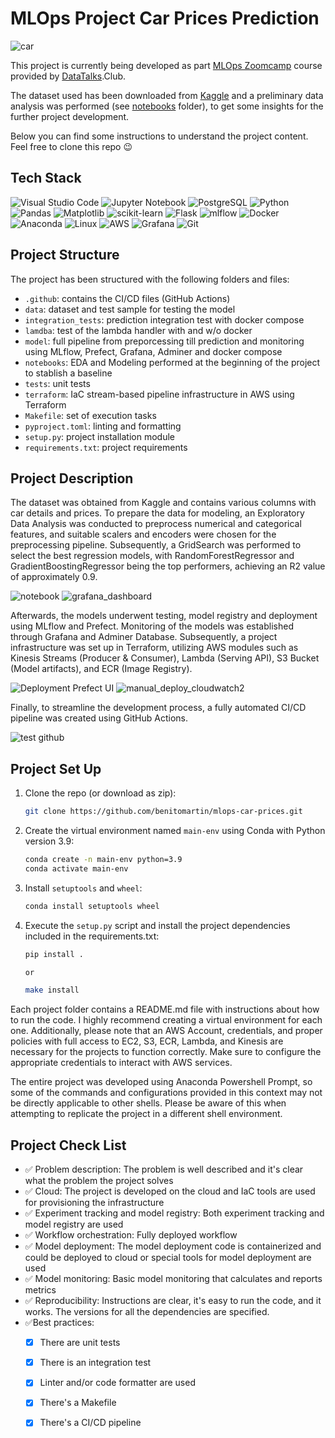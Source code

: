 # MLOps Project Car Prices Prediction

![car](https://github.com/benitomartin/templates/assets/116911431/d5d98b26-f096-42bf-b97d-d2fefdebe555)

This project is currently being developed as part [MLOps Zoomcamp](https://github.com/DataTalksClub/mlops-zoomcamp) course provided by [DataTalks](https://datatalks.club/).Club.

The dataset used has been downloaded from [Kaggle](https://www.kaggle.com/datasets/hellbuoy/car-price-prediction) and a preliminary data analysis was performed (see [notebooks](https://github.com/benitomartin/mlops-car-prices/tree/main/notebooks) folder), to get some insights for the further project development.

Below you can find some instructions to understand the project content. Feel free to clone this repo :wink:

## Tech Stack

![Visual Studio Code](https://img.shields.io/badge/Visual%20Studio%20Code-0078d7.svg?style=for-the-badge&logo=visual-studio-code&logoColor=white)
![Jupyter Notebook](https://img.shields.io/badge/jupyter-%23FA0F00.svg?style=for-the-badge&logo=jupyter&logoColor=white)
![PostgreSQL](https://img.shields.io/badge/PostgreSQL-316192?style=for-the-badge&logo=postgresql&logoColor=white)
![Python](https://img.shields.io/badge/python-3670A0?style=for-the-badge&logo=python&logoColor=ffdd54)
![Pandas](https://img.shields.io/badge/pandas-%23150458.svg?style=for-the-badge&logo=pandas&logoColor=white)
![Matplotlib](https://img.shields.io/badge/Matplotlib-%23d9ead3.svg?style=for-the-badge&logo=Matplotlib&logoColor=black)
![scikit-learn](https://img.shields.io/badge/scikit--learn-%23F7931E.svg?style=for-the-badge&logo=scikit-learn&logoColor=white)
![Flask](https://img.shields.io/badge/flask-%23000.svg?style=for-the-badge&logo=flask&logoColor=white)
![mlflow](https://img.shields.io/badge/mlflow-%23FF0000.svg?style=for-the-badge&logo=numpy&logoColor=blue)
![Docker](https://img.shields.io/badge/docker-%230db7ed.svg?style=for-the-badge&logo=docker&logoColor=white)
![Anaconda](https://img.shields.io/badge/Anaconda-%2344A833.svg?style=for-the-badge&logo=anaconda&logoColor=white)
![Linux](https://img.shields.io/badge/Linux-FCC624?style=for-the-badge&logo=linux&logoColor=white)
![AWS](https://img.shields.io/badge/AWS-%23FF9900.svg?style=for-the-badge&logo=amazon-aws&logoColor=white)
![Grafana](https://img.shields.io/badge/grafana-%23F46800.svg?style=for-the-badge&logo=grafana&logoColor=white)
![Git](https://img.shields.io/badge/git-%23F05033.svg?style=for-the-badge&logo=git&logoColor=white)

## Project Structure

The project has been structured with the following folders and files:

- `.github`: contains the CI/CD files (GitHub Actions)
- `data`: dataset and test sample for testing the model
- `integration_tests`: prediction integration test with docker compose
- `lamdba`: test of the lambda handler with and w/o docker
- `model`: full pipeline from preporcessing till prediction and monitoring using MLflow, Prefect, Grafana, Adminer and docker compose
- `notebooks`: EDA and Modeling performed at the beginning of the project to stablish a baseline
- `tests`: unit tests
- `terraform`: IaC stream-based pipeline infrastructure in AWS using Terraform
- `Makefile`: set of execution tasks
- `pyproject.toml`: linting and formatting
- `setup.py`: project installation module
- `requirements.txt`: project requirements

## Project Description

The dataset was obtained from Kaggle and contains various columns with car details and prices. To prepare the data for modeling, an Exploratory Data Analysis was conducted to preprocess numerical and categorical features, and suitable scalers and encoders were chosen for the preprocessing pipeline. Subsequently, a GridSearch was performed to select the best regression models, with RandomForestRegressor and GradientBoostingRegressor being the top performers, achieving an R2 value of approximately 0.9.

![notebook](https://github.com/benitomartin/mlops-car-prices/assets/116911431/cbaccce2-e3ed-4480-a715-3060d56465af)
![grafana_dashboard](https://github.com/benitomartin/mlops-car-prices/assets/116911431/6201ae65-383b-44bf-b30f-11ad2b75bf34)

Afterwards, the models underwent testing, model registry and deployment using MLflow and Prefect. Monitoring of the models was established through Grafana and Adminer Database. Subsequently, a project infrastructure was set up in Terraform, utilizing AWS modules such as Kinesis Streams (Producer & Consumer), Lambda (Serving API), S3 Bucket (Model artifacts), and ECR (Image Registry).

![Deployment Prefect UI](https://github.com/benitomartin/mlops-car-prices/assets/116911431/90e7f32c-25ce-4be7-bf38-ba266ca68fb2)
![manual_deploy_cloudwatch2](https://github.com/benitomartin/mlops-car-prices/assets/116911431/78ce8263-dd8a-4b09-b092-620b3988de99)

Finally, to streamline the development process, a fully automated CI/CD pipeline was created using GitHub Actions.

![test github](https://github.com/benitomartin/mlops-car-prices/assets/116911431/0d9e4858-8745-4bb1-bb1c-a6431b98cc98)

## Project Set Up

1. Clone the repo (or download as zip):

   ```bash
   git clone https://github.com/benitomartin/mlops-car-prices.git
   ```

2. Create the virtual environment named `main-env` using Conda with Python version 3.9:

   ```bash
   conda create -n main-env python=3.9
   conda activate main-env
   ```

3. Install `setuptools` and `wheel`:

    ```bash
    conda install setuptools wheel

4. Execute the `setup.py` script and install the project dependencies included in the requirements.txt:

    ```bash
    pip install .

    or
 
    make install
    ```

Each project folder contains a README.md file with instructions about how to run the code. I highly recommend creating a virtual environment for each one. Additionally, please note that an AWS Account, credentials, and proper policies with full access to EC2, S3, ECR, Lambda, and Kinesis are necessary for the projects to function correctly. Make sure to configure the appropriate credentials to interact with AWS services.

The entire project was developed using Anaconda Powershell Prompt, so some of the commands and configurations provided in this context may not be directly applicable to other shells. Please be aware of this when attempting to replicate the project in a different shell environment.

## Project Check List

- :white_check_mark: Problem description: The problem is well described and it's clear what the problem the project solves
- :white_check_mark: Cloud: The project is developed on the cloud and IaC tools are used for provisioning the infrastructure
- :white_check_mark: Experiment tracking and model registry: Both experiment tracking and model registry are used
- :white_check_mark: Workflow orchestration: Fully deployed workflow
- :white_check_mark: Model deployment: The model deployment code is containerized and could be deployed to cloud or special tools for model deployment are used
- :white_check_mark: Model monitoring: Basic model monitoring that calculates and reports metrics
- :white_check_mark: Reproducibility: Instructions are clear, it's easy to run the code, and it works. The versions for all the dependencies are specified.
- :white_check_mark:Best practices:
    * [X] There are unit tests
    * [X] There is an integration test
    * [X] Linter and/or code formatter are used
    * [X] There's a Makefile
    * [X] There's a CI/CD pipeline

    
